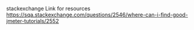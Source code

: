 stackexchange Link for resources https://sqa.stackexchange.com/questions/2546/where-can-i-find-good-jmeter-tutorials/2552
